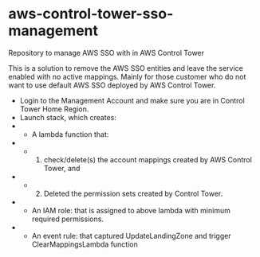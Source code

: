 # aws-control-tower-sso-management
Repository to manage AWS SSO with in AWS Control Tower

This is a solution to remove the AWS SSO entities and leave the service enabled with no active mappings. Mainly for those customer who do not want to use default AWS SSO deployed by AWS Control Tower. 
 
* Login to the Management Account and make sure you are in Control Tower Home Region.
* Launch stack, which creates:
* * A lambda function that:
* * 1. check/delete(s) the account mappings created by AWS Control Tower, and 
* * 2. Deleted the permission sets created by Control Tower.
* * An IAM role: that is assigned to above lambda with minimum required permissions.
* * An event rule:  that captured UpdateLandingZone and trigger ClearMappingsLambda function
 
